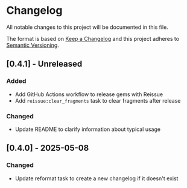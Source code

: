 # Changelog

All notable changes to this project will be documented in this file.

The format is based on [Keep a Changelog](http://keepachangelog.com/)
and this project adheres to [Semantic Versioning](http://semver.org/).

## [0.4.1] - Unreleased

### Added

- Add GitHub Actions workflow to release gems with Reissue
- Add `reissue:clear_fragments` task to clear fragments after release

### Changed

- Update README to clarify information about typical usage

## [0.4.0] - 2025-05-08

### Changed

- Update reformat task to create a new changelog if it doesn't exist
